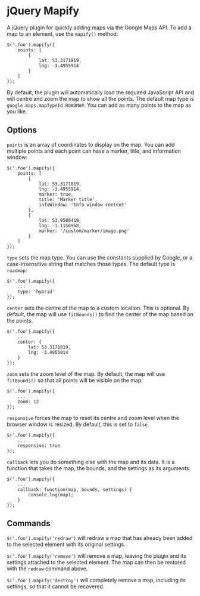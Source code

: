 # jQuery Mapify #

A jQuery plugin for quickly adding maps via the Google Maps API. To add a map to an element, use the `mapify()` method:

    $('.foo').mapify({
        points: [
            {
                lat: 53.3171819,
                lng: -3.4955914
            }
        ]
    });

By default, the plugin will automatically load the required JavaScript API and will centre and zoom the map to show all the points. The default map type is `google.maps.mapTypeId.ROADMAP`. You can add as many points to the map as you like.

## Options ##

`points` is an array of coordinates to display on the map. You can add multiple points and each point can have a marker, title, and information window:

    $('.foo').mapify({
        points: [
            {
                lat: 53.3171819,
                lng: -3.4955914,
                marker: true,
                title: 'Marker title',
                infoWindow: 'Info window content'
            },
            {
                lat: 53.9586419,
                lng: -1.1156968,
                marker: '/custom/marker/image.png'
            }
        ]
    });

`type` sets the map type. You can use the constants supplied by Google, or a case-insensitive string that matches those types. The default type is `roadmap`:

    $('.foo').mapify({
        ...
        type: 'hybrid'
    });

`center` sets the centre of the map to a custom location. This is optional. By default, the map will use `fitBounds()` to find the center of the map based on the points:

    $('.foo').mapify({
        ...
        center: {
            lat: 53.3171819,
            lng: -3.4955914
        }
    });

`zoom` sets the zoom level of the map. By default, the map will use `fitBounds()` so that all points will be visible on the map:

    $('.foo').mapify({
        ...
        zoom: 12
    });

`responsive` forces the map to reset its centre and zoom level when the browser window is resized. By default, this is set to `false`.

    $('.foo').mapify({
        ...
        responsive: true
    });

`callback` lets you do something else with the map and its data. It is a function that takes the map, the bounds, and the settings as its arguments:

    $('.foo').mapify({
        ...
        callback: function(map, bounds, settings) {
            console.log(map);
        }
    });

## Commands ##

`$('.foo').mapify('redraw')` will redraw a map that has already been added to the selected element with its original settings.

`$('.foo').mapify('remove')` will remove a map, leaving the plugin and its settings attached to the selected element. The map can then be restored with the `redraw` command above.

`$('.foo').mapify('destroy')` will completely remove a map, including its settings, so that it cannot be recovered.
